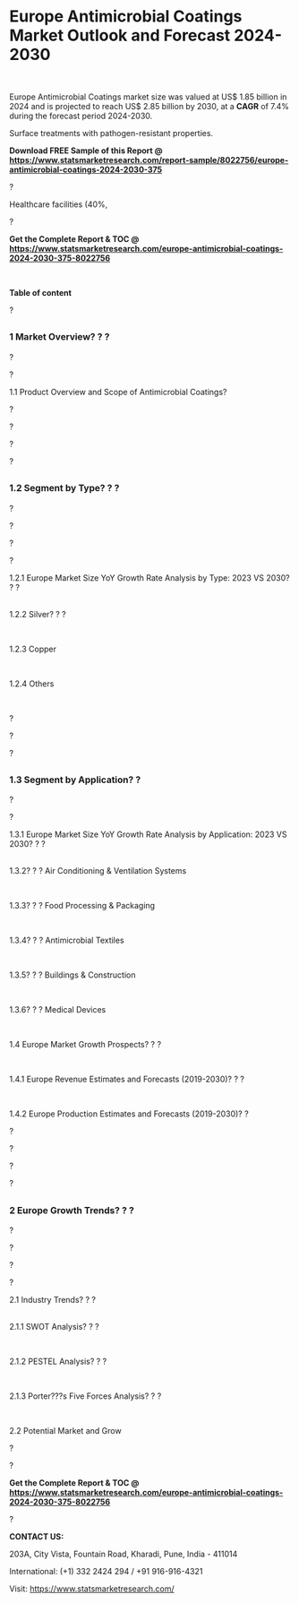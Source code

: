 <h1>Europe Antimicrobial Coatings Market Outlook and Forecast 2024-2030</h1><br/><p>Europe Antimicrobial Coatings market size was valued at US$ 1.85 billion in 2024 and is projected to reach US$ 2.85 billion by 2030, at a <strong>CAGR</strong> of 7.4% during the forecast period 2024-2030.</p>
 
 
 
 <p>Surface treatments with pathogen-resistant properties.</p>
 
 
 
 <div><b>Download FREE Sample of this Report @ <a href="https://www.statsmarketresearch.com/download-free-sample/8022756/europe-antimicrobial-coatings-2024-2030-375">https://www.statsmarketresearch.com/report-sample/8022756/europe-antimicrobial-coatings-2024-2030-375</a></b></div>
 
 
 
 <p>? </p>
 
 
 
 <p>Healthcare facilities (40%,</p>
 
 
 
 <p>? </p>
 
 
 
 <div><b>Get the Complete Report & TOC @ <a href="https://www.statsmarketresearch.com/europe-antimicrobial-coatings-2024-2030-375-8022756">https://www.statsmarketresearch.com/europe-antimicrobial-coatings-2024-2030-375-8022756</a></b></div>
 
 
 
 <p><br />
 
 <b>Table of content</b></p>
 
 
 
 <p>? </p>
 
 
 
 <h2><span style="font-size:16px"><strong>1 Market Overview? ? ? </strong></span></h2>
 
 
 
 <p>? </p>
 
 
 
 <p>? </p>
 
 
 
 <p>1.1 Product Overview and Scope of Antimicrobial Coatings? </p>
 
 
 
 <p>? </p>
 
 
 
 <p>? </p>
 
 
 
 <p>? </p>
 
 
 
 <p>? </p>
 
 
 
 <h2><strong><span style="font-size:16px">1.2 Segment by Type? ? ? </span></strong></h2>
 
 
 
 <p>? </p>
 
 
 
 <p>? </p>
 
 
 
 <p>? </p>
 
 
 
 <p>? </p>
 
 
 
 <p>1.2.1 Europe Market Size YoY Growth Rate Analysis by Type: 2023 VS 2030? ? ? <br />
 
 <br />
 
 1.2.2 Silver? ? ? <br />
 
 <br />
 
 1.2.3 Copper<br />
 
 <br />
 
 1.2.4 Others<br />
 
 <br />
 
 ? </p>
 
 
 
 <p>? </p>
 
 
 
 <p>? </p>
 
 
 
 <h2><span style="font-size:16px"><strong>1.3 Segment by Application? ? </strong></span></h2>
 
 
 
 <p>? </p>
 
 
 
 <p>? </p>
 
 
 
 <p>1.3.1 Europe Market Size YoY Growth Rate Analysis by Application: 2023 VS 2030? ? ? <br />
 
 <br />
 
 1.3.2? ? ? Air Conditioning & Ventilation Systems<br />
 
 <br />
 
 1.3.3? ? ? Food Processing & Packaging<br />
 
 <br />
 
 1.3.4? ? ? Antimicrobial Textiles<br />
 
 <br />
 
 1.3.5? ? ? Buildings & Construction<br />
 
 <br />
 
 1.3.6? ? ? Medical Devices<br />
 
 <br />
 
 1.4 Europe Market Growth Prospects? ? ? <br />
 
 <br />
 
 1.4.1 Europe Revenue Estimates and Forecasts (2019-2030)? ? ? <br />
 
 <br />
 
 1.4.2 Europe Production Estimates and Forecasts (2019-2030)? ? </p>
 
 
 
 <p>? </p>
 
 
 
 <p>? </p>
 
 
 
 <p>? </p>
 
 
 
 <p>? </p>
 
 
 
 <h2><span style="font-size:16px"><strong>2 Europe Growth Trends? ? ? </strong></span></h2>
 
 
 
 <p>? </p>
 
 
 
 <p>? </p>
 
 
 
 <p>? </p>
 
 
 
 <p>? </p>
 
 
 
 <p>2.1 Industry Trends? ? ? <br />
 
 <br />
 
 2.1.1 SWOT Analysis? ? ? <br />
 
 <br />
 
 2.1.2 PESTEL Analysis? ? ? <br />
 
 <br />
 
 2.1.3 Porter???s Five Forces Analysis? ? ? <br />
 
 <br />
 
 2.2 Potential Market and Grow</p>
 
 
 
 <p>? </p>
 
 
 
 <p>? </p>
 
 
 
 <div><b>Get the Complete Report & TOC @ <a href="https://www.statsmarketresearch.com/europe-antimicrobial-coatings-2024-2030-375-8022756">https://www.statsmarketresearch.com/europe-antimicrobial-coatings-2024-2030-375-8022756</a></b></div>
 
 
 
 <p>? </p>
 
 
 
 <p><b>CONTACT US:</b><br />
 
 203A, City Vista, Fountain Road, Kharadi, Pune, India - 411014<br />
 
 International: (+1) 332 2424 294 / +91 916-916-4321<br />
 
 Visit: <a href="https://www.statsmarketresearch.com/">https://www.statsmarketresearch.com/</a></p>